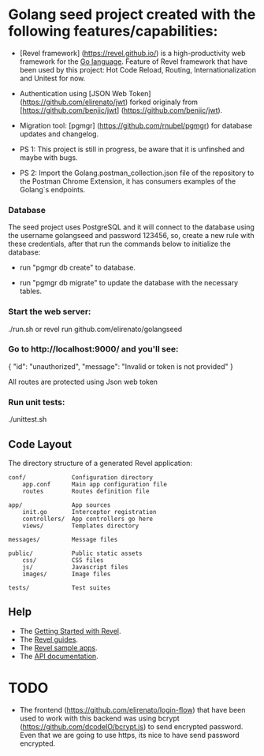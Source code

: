 # Golang seed project created with the following features/capabilities:

* [Revel framework] (https://revel.github.io/) is a high-productivity web framework for the [Go language](http://www.golang.org/). Feature of Revel framework that have been used by this project: Hot Code Reload, Routing, Internationalization and Unitest for now.
* Authentication using [JSON Web Token] (https://github.com/elirenato/jwt) forked originaly from [https://github.com/benjic/jwt] (https://github.com/benjic/jwt).
* Migration tool: [pgmgr] (https://github.com/rnubel/pgmgr) for database updates and changelog.

* PS 1: This project is still in progress, be aware that it is unfinshed and maybe with bugs.
* PS 2: Import the Golang.postman_collection.json file of the repository to the Postman Chrome Extension, it has consumers examples of the Golang`s endpoints.

### Database

The seed project uses PostgreSQL and it will connect to the database using the username golangseed and password 123456, so, create a new rule with these credentials, after that run the commands below to initialize the database:

* run "pgmgr db create" to database.

* run "pgmgr db migrate" to update the database with the necessary tables.

### Start the web server:

   ./run.sh or revel run github.com/elirenato/golangseed

### Go to http://localhost:9000/ and you'll see:

{
  "id": "unauthorized",
  "message": "Invalid or token is not provided"
}

All routes are protected using Json web token

### Run unit tests:

   ./unittest.sh

## Code Layout

The directory structure of a generated Revel application:

    conf/             Configuration directory
        app.conf      Main app configuration file
        routes        Routes definition file

    app/              App sources
        init.go       Interceptor registration
        controllers/  App controllers go here
        views/        Templates directory

    messages/         Message files

    public/           Public static assets
        css/          CSS files
        js/           Javascript files
        images/       Image files

    tests/            Test suites


## Help

* The [Getting Started with Revel](http://revel.github.io/tutorial/gettingstarted.html).
* The [Revel guides](http://revel.github.io/manual/index.html).
* The [Revel sample apps](http://revel.github.io/examples/index.html).
* The [API documentation](https://godoc.org/github.com/revel/revel).

# TODO
* The frontend (https://github.com/elirenato/login-flow) that have been used to work with this backend was using bcrypt (https://github.com/dcodeIO/bcrypt.js) to send encrypted password. Even that we are going to use https, its nice to have send password encrypted.
